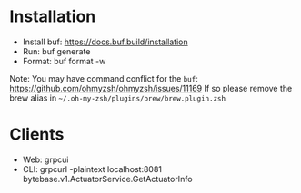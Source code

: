 # Installation

- Install buf: https://docs.buf.build/installation
- Run: buf generate
- Format: buf format -w

Note:
You may have command conflict for the `buf`: https://github.com/ohmyzsh/ohmyzsh/issues/11169
If so please remove the brew alias in `~/.oh-my-zsh/plugins/brew/brew.plugin.zsh`

# Clients
- Web: grpcui
- CLI: grpcurl -plaintext localhost:8081 bytebase.v1.ActuatorService.GetActuatorInfo